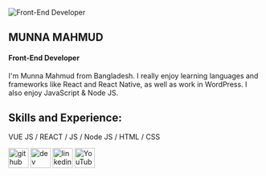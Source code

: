 ![Front-End Developer ](https://media-exp1.licdn.com/dms/image/C4E16AQG3K78in1Cqmg/profile-displaybackgroundimage-shrink_200_800/0/1620144659277?e=1631750400&v=beta&t=WD6dtozrw2dn6RnE2YXJFyb4WdfuZHP_KNPq4ZE8xS4)
##     MUNNA MAHMUD
#### Front-End Developer

I'm Munna Mahmud from Bangladesh. I really enjoy learning languages and frameworks like React and React Native, as well as work in WordPress. I also enjoy JavaScript & Node JS. 

## Skills and Experience:
VUE JS / REACT / JS / Node JS / HTML / CSS



[<img src='https://cdn.jsdelivr.net/npm/simple-icons@3.0.1/icons/github.svg' alt='github' height='40'>](https://github.com/Munna222)  [<img src='https://cdn.jsdelivr.net/npm/simple-icons@3.0.1/icons/dev-dot-to.svg' alt='dev' height='40'>](https://dev.to/Munna222)  [<img src='https://cdn.jsdelivr.net/npm/simple-icons@3.0.1/icons/linkedin.svg' alt='linkedin' height='40'>](https://www.linkedin.com/in/linkedin.com/in/munna-mahmud-ba3371211/)  [<img src='https://cdn.jsdelivr.net/npm/simple-icons@3.0.1/icons/youtube.svg' alt='YouTube' height='40'>](https://www.youtube.com/channel/Weekly_Munna)  


